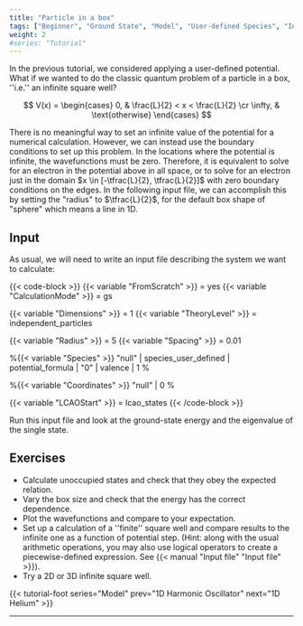 ```yaml
---
title: "Particle in a box"
tags: ["Beginner", "Ground State", "Model", "User-defined Species", "Independent Particles"]
weight: 2
#series: "Tutorial"
---
```



In the previous tutorial, we considered applying a user-defined potential. What if we wanted to do the classic quantum problem of a particle in a box, ''i.e.'' an infinite square well?

$$
V(x) = 
\begin{cases}
0, & \frac{L}{2} < x < \frac{L}{2} \cr
\infty, & \text{otherwise}
\end{cases}
$$

There is no meaningful way to set an infinite value of the potential for a numerical calculation. However, we can instead use the boundary conditions to set up this problem. In the locations where the potential is infinite, the wavefunctions must be zero. Therefore, it is equivalent to solve for an electron in the potential above in all space, or to solve for an electron just in the domain $x \in [-\tfrac{L}{2}, \tfrac{L}{2}]$ with zero boundary conditions on the edges. In the following input file, we can accomplish this by setting the "radius" to $\tfrac{L}{2}$, for the default box shape of "sphere" which means a line in 1D.

##  Input  
As usual, we will need to write an input file describing the system we want to calculate:

{{< code-block >}}
 {{< variable "FromScratch" >}} = yes
 {{< variable "CalculationMode" >}} = gs
 
 {{< variable "Dimensions" >}} = 1 
 {{< variable "TheoryLevel" >}} = independent_particles
 
 {{< variable "Radius" >}} = 5
 {{< variable "Spacing" >}} = 0.01
 
 %{{< variable "Species" >}}
   "null" | species_user_defined | potential_formula | "0" | valence | 1
 %
 
 %{{< variable "Coordinates" >}}
   "null" | 0
 %
 
 {{< variable "LCAOStart" >}} = lcao_states
{{< /code-block >}}

Run this input file and look at the ground-state energy and the eigenvalue of the single state.

##  Exercises  

* Calculate unoccupied states and check that they obey the expected relation.
* Vary the box size and check that the energy has the correct dependence.
* Plot the wavefunctions and compare to your expectation.
* Set up a calculation of a ''finite'' square well and compare results to the infinite one as a function of potential step. (Hint: along with the usual arithmetic operations, you may also use logical operators to create a piecewise-defined expression. See {{< manual "Input file" "Input file" >}}).
* Try a 2D or 3D infinite square well.

{{< tutorial-foot series="Model" prev="1D Harmonic Oscillator" next="1D Helium" >}}






---------------------------------------------
